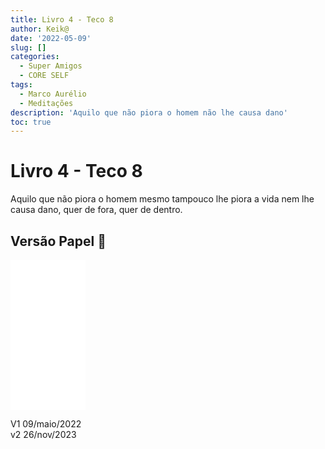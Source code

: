 ```yaml
---
title: Livro 4 - Teco 8
author: Keik@
date: '2022-05-09'
slug: []
categories:
  - Super Amigos
  - CORE SELF
tags:
  - Marco Aurélio
  - Meditações
description: 'Aquilo que não piora o homem não lhe causa dano'
toc: true
---
```


# Livro 4 - Teco 8

Aquilo que não piora o homem mesmo tampouco lhe piora a vida nem lhe causa dano, quer de fora, quer de dentro.

## Versão Papel :book:
<iframe style="width:120px;height:240px;" marginwidth="0" marginheight="0" scrolling="no" frameborder="0" src="//ws-na.amazon-adsystem.com/widgets/q?ServiceVersion=20070822&OneJS=1&Operation=GetAdHtml&MarketPlace=BR&source=ss&ref=as_ss_li_til&ad_type=product_link&tracking_id=mundodekeika-20&language=pt_BR&marketplace=amazon&region=BR&placement=B092FVY4BB&asins=B092FVY4BB&linkId=37c5ec14221f61f811029aa88b520891&show_border=true&link_opens_in_new_window=true"></iframe>


V1 09/maio/2022  
v2 26/nov/2023  

